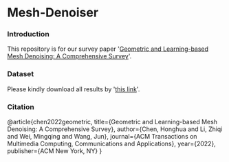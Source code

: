 # Mesh-Denoiser

### Introduction
This repository is for our survey paper '[Geometric and Learning-based Mesh Denoising: A Comprehensive Survey](https://arxiv.org/pdf/2209.00841.pdf)'.

### Dataset
Please kindly download all results by '[this link](https://drive.google.com/file/d/1Aeda2Lo9AFEWva5L7C6XyArN4Ua0zZH2/view?usp=sharing)'.

### Citation
@article{chen2022geometric,
  title={Geometric and Learning-based Mesh Denoising: A Comprehensive Survey},
  author={Chen, Honghua and Li, Zhiqi and Wei, Mingqing and Wang, Jun},
  journal={ACM Transactions on Multimedia Computing, Communications and Applications},
  year={2022},
  publisher={ACM New York, NY}
}
